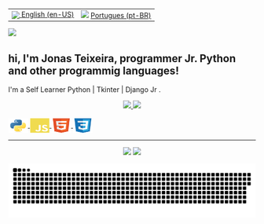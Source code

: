 <table align="center">
<tr>
  <td>
    <a href="README.md">
      <img src="https://i.imgur.com/Ja6zOUB.png" height="18.5" align="center">
        English (en-US) 
    </a>
  </td>

  <td>
  <img src="https://i.imgur.com/0AUV6Hy.png" height="16 align="center"> 
    <a href="README_ptbr.md">Portugues (pt-BR) </a>
  </td>
</tr>
</table>


![](https://komarev.com/ghpvc/?username=jonasht&color=blueviolet&style=flat-square&label=Visitas+ao+perfil)
## hi, I'm Jonas Teixeira, programmer Jr. Python and other programmig languages!
I'm a Self Learner Python | Tkinter | Django Jr . 

<div align="center">
  <a href="https://github.com/jonasht">
  <img height="180em" src="https://github-readme-stats.vercel.app/api?username=jonasht&show_icons=true&theme=dracula&include_all_commits=true&count_private=true"/>
  <img height="180em" src="https://github-readme-stats.vercel.app/api/top-langs/?username=jonasht&layout=compact&langs_count=7&theme=dracula"/>
</div>


<div style="display: inline_block"><br>
  <img align="center" alt="Jonas-Python" height="30" width="40" src="https://raw.githubusercontent.com/devicons/devicon/master/icons/python/python-original.svg">
  <img align="center" alt="Jonas-Js" height="30" width="40" src="https://raw.githubusercontent.com/devicons/devicon/master/icons/javascript/javascript-plain.svg">



  <img align="center" alt="Jonas-HTML" height="30" width="40" src="https://raw.githubusercontent.com/devicons/devicon/master/icons/html5/html5-original.svg">

  <img align="center" alt="Jonas-CSS" height="30" width="40" src="https://raw.githubusercontent.com/devicons/devicon/master/icons/css3/css3-original.svg">




</div>

<hr>
<div align="center"> 





  <a href="https://www.linkedin.com/in/jonasht" target="_blank"><img src="https://img.shields.io/badge/-LinkedIn-%230077B5?style=for-the-badge&logo=linkedin&logoColor=white" target="_blank"></a>
  <a href = "mailto:jhenriquet@outlook.com.br"><img src="https://img.shields.io/badge/Microsoft_Outlook-0078D4?style=for-the-badge&logo=microsoft-outlook&logoColor=white" target="_blank"></a>
  </div> 

![snake gif](https://github.com/jonasht/jonasht/blob/output/github-contribution-grid-snake.svg)
<!-- 
![Snake animation](https://github.com/jonasht/jonasht/blob/output/github-contribution-grid-snake.svg) -->




  
 
